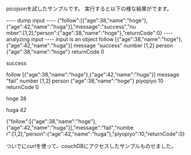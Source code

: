 picojsonを試したサンプルです。
実行すると以下の様な結果がでます。

---- dump input ----
{"follow":[{"age":38,"name":"hoge"},{"age":42,"name":"huga"}],"message":"success","nu\
mber":[1,2],"person":{"age":38,"name":"hoge"},"returnCode":0}
---- analyzing input ----
input is an object
follow  [{"age":38,"name":"hoge"},{"age":42,"name":"huga"}]
message  "success"
number  [1,2]
person  {"age":38,"name":"hoge"}
returnCode  0

success

follow  [{"age":38,"name":"hoge"},{"age":42,"name":"huga"}]
message  "fail"
number  [1,2]
person  {"age":38,"name":"hoge"}
piyopiyo  10
returnCode  0

hoge 38

huga 42

{"follow":[{"age":38,"name":"hoge"},{"age":42,"name":"huga"}],"message":"fail","numbe\
r":[1,2],"person":{"age":42,"name":"huga"},"piyopiyo":10,"returnCode":0}

ついでにcurlを使って、couchDBにアクセスしたサンプルものせました。